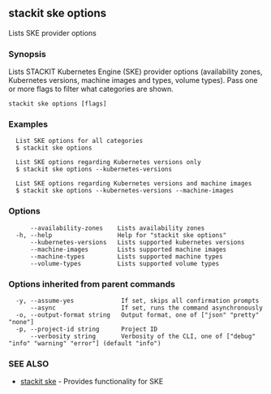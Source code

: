 ## stackit ske options

Lists SKE provider options

### Synopsis

Lists STACKIT Kubernetes Engine (SKE) provider options (availability zones, Kubernetes versions, machine images and types, volume types).
Pass one or more flags to filter what categories are shown.

```
stackit ske options [flags]
```

### Examples

```
  List SKE options for all categories
  $ stackit ske options

  List SKE options regarding Kubernetes versions only
  $ stackit ske options --kubernetes-versions

  List SKE options regarding Kubernetes versions and machine images
  $ stackit ske options --kubernetes-versions --machine-images
```

### Options

```
      --availability-zones    Lists availability zones
  -h, --help                  Help for "stackit ske options"
      --kubernetes-versions   Lists supported kubernetes versions
      --machine-images        Lists supported machine images
      --machine-types         Lists supported machine types
      --volume-types          Lists supported volume types
```

### Options inherited from parent commands

```
  -y, --assume-yes             If set, skips all confirmation prompts
      --async                  If set, runs the command asynchronously
  -o, --output-format string   Output format, one of ["json" "pretty" "none"]
  -p, --project-id string      Project ID
      --verbosity string       Verbosity of the CLI, one of ["debug" "info" "warning" "error"] (default "info")
```

### SEE ALSO

* [stackit ske](./stackit_ske.md)	 - Provides functionality for SKE

